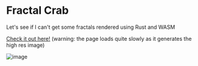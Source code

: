 # Fractal Crab
Let's see if I can't get some fractals rendered using Rust and WASM

[Check it out here!](http://ewanb.me/fractal-crab)
(warning: the page loads quite slowly as it generates the high res image)

![image](https://user-images.githubusercontent.com/16392483/208028079-99a48494-2ab5-4b28-b1dd-a2a7713b1814.png)
